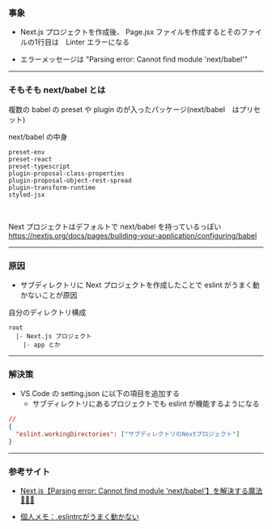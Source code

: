 ### 事象

- Next.js プロジェクトを作成後、 Page.jsx ファイルを作成するとそのファイルの1行目は　Linter エラーになる

- エラーメッセージは "Parsing error: Cannot find module 'next/babel'"

---

### そもそも next/babel とは

複数の babel の preset や plugin のが入ったパッケージ(next/babel　はプリセット)


next/babel の中身

```
preset-env
preset-react
preset-typescript
plugin-proposal-class-properties
plugin-proposal-object-rest-spread
plugin-transform-runtime
styled-jsx
```

<br>

Next プロジェクトはデフォルトで next/babel を持っているっぽい
https://nextjs.org/docs/pages/building-your-application/configuring/babel

---

### 原因

- サブディレクトリに Next プロジェクトを作成したことで eslint がうまく動かないことが原因

自分のディレクトリ構成
```
root
  |- Next.js プロジェクト
    |- app とか
```

---

### 解決策

- VS Code の setting.json に以下の項目を追加する
  - サブディレクトリにあるプロジェクトでも eslint が機能するようになる

```json
// 
{
  "eslint.workingDirectories": ["サブディレクトリのNextプロジェクト"]
}
```

---

### 参考サイト

- [Next.js【Parsing error: Cannot find module 'next/babel'】を解決する魔法🧙‍♂️✨](https://zenn.dev/msk1206/articles/6d8731f6fc8fb3)

- [個人メモ：.eslintrcがうまく動かない](https://zenn.dev/__poc_sleepy__/scraps/5d5eb86562a5be)